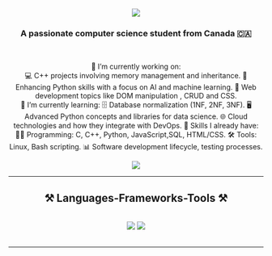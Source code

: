 <h1 align="center">
    <img src="https://readme-typing-svg.herokuapp.com/?font=Righteous&size=35&center=true&vCenter=true&width=500&height=70&duration=4000&lines=Hi+There!+👋;I'm+Oyku+Cabuk!;Computer+Science+Student;Aspiring+Software+Developer;" />
</h1>

<h3 align="center">A passionate computer science student from Canada 🇨🇦</h3>

<br/>

<div align="center">
 
 🔭 I’m currently working on:
 <br />
💻 C++ projects involving memory management and inheritance.
🧠 Enhancing Python skills with a focus on AI and machine learning.
🔬 Web development topics like DOM manipulation , CRUD and CSS.
<br />
🌱 I’m currently learning:
🗄️ Database normalization (1NF, 2NF, 3NF).
🖥️ Advanced Python concepts and libraries for data science.
🌐 Cloud technologies and how they integrate with DevOps.
💼 Skills I already have:
👨‍💻 Programming: C, C++, Python, JavaScript,SQL, HTML/CSS.
🛠️ Tools: Linux, Bash scripting.
📊 Software development lifecycle, testing processes.
 <br />
 </div>
 
<div align="center"> 
  <a href="ocabuk@myseneca.ca">
    <img src="https://img.shields.io/badge/Gmail-333333?style=for-the-badge&logo=gmail&logoColor=red" />
  </a>
<!--   <a href="https://linkedin.com/in/pedro-sales-muniz" target="_blank">
    <img src="https://img.shields.io/badge/LinkedIn-0077B5?style=for-the-badge&logo=linkedin&logoColor=white" target="_blank" />
  </a> Next time linkedin in here -->
<!--   <a href="https://salesp07.github.io" target="_blank">
     <img src="https://img.shields.io/badge/Portfolio-FF5722?style=for-the-badge&logo=todoist&logoColor=white" target="_blank" /> <!-- sqlite, safari, google-chrome are other good icon options -->
<!--   </a> -->
</div>

 <hr/>
 
<h2 align="center">⚒️ Languages-Frameworks-Tools ⚒️</h2>
<br/>
<div align="center">
    <img src="https://skillicons.dev/icons?i=bootstrap,html,css,vscode,github,figma,tailwind,git" />
    <img src="https://skillicons.dev/icons?i=nodejs,python,javascript,typescript,express,mongodb,c,mysql" /><br>
</div>

<br/>
<hr/>

<!--# 📊 GitHub Stats:
![](https://github-readme-stats.vercel.app/api?username=oykucabuk&theme=dracula&hide_border=false&include_all_commits=true&count_private=true)<br/>
![](https://github-readme-streak-stats.herokuapp.com/?user=oykucabuk&theme=dracula&hide_border=false)<br/>
![](https://github-readme-stats.vercel.app/api/top-langs/?username=oykucabuk&theme=dracula&hide_border=false&include_all_commits=true&count_private=true&layout=compact)

---
[![](https://visitcount.itsvg.in/api?id=oykucabuk&icon=0&color=0)](https://visitcount.itsvg.in) -->

<!-- Proudly created with GPRM ( https://gprm.itsvg.in ) -->

<!--<div align="center">
<a href='https://ko-fi.com/V7V4RAK9C' target='_blank'><img height='64' style='border:0px;height:64px;' src='https://storage.ko-fi.com/cdn/kofi1.png?v=3' border='0' alt='Buy Me a Coffee at ko-fi.com' /></a>
</div> -->

<br/>
